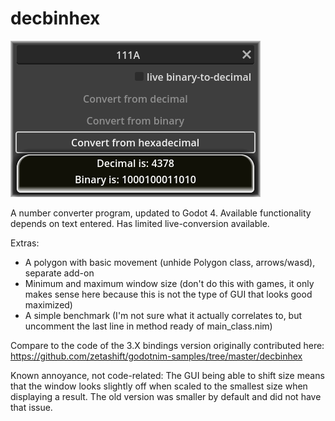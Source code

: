 # decbinhex

![A screenshot of the demo program. A text input reads 111A, 2 options are greyed out while one has been clicked: Convert from hexadecimal. A result box at the bottom says "Decimal is: 4378". There's also a binary result but I'm sure you believe me.](readme/decbinhex4_preview.png)

A number converter program, updated to Godot 4. Available functionality depends on text entered. Has limited live-conversion available.

Extras:

- A polygon with basic movement (unhide Polygon class, arrows/wasd), separate add-on
- Minimum and maximum window size (don't do this with games, it only makes sense here because this is not the type of GUI that looks good maximized)
- A simple benchmark (I'm not sure what it actually correlates to, but uncomment the last line in method ready of main_class.nim)

Compare to the code of the 3.X bindings version originally contributed here: https://github.com/zetashift/godotnim-samples/tree/master/decbinhex

Known annoyance, not code-related: The GUI being able to shift size means that the window looks slightly off when scaled to the smallest size when displaying a result. The old version was smaller by default and did not have that issue.
